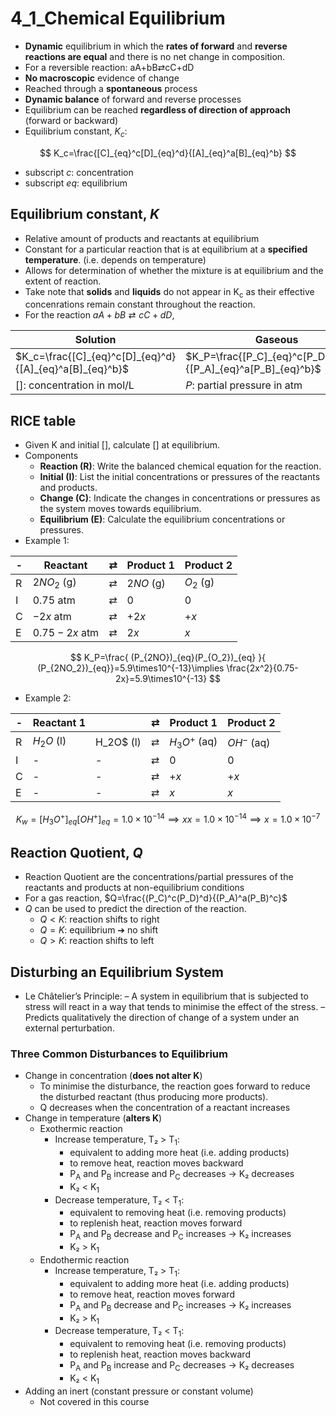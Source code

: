 # 4_1_Chemical Equilibrium

- **Dynamic** equilibrium in which the **rates of forward** and **reverse reactions are equal** and there is no net change in composition.
- For a reversible reaction: aA+bB⇄cC+dD
- **No macroscopic** evidence of change
- Reached through a **spontaneous** process
- **Dynamic balance** of forward and reverse processes
- Equilibrium can be reached **regardless of direction of approach** (forward or backward)
- Equilibrium constant, $K_c$:

$$
K_c=\frac{[C]_{eq}^c[D]_{eq}^d}{[A]_{eq}^a[B]_{eq}^b}
$$

- subscript $c$: concentration
- subscript $eq$: equilibrium

## Equilibrium constant, $K$

- Relative amount of products and reactants at equilibrium
- Constant for a particular reaction that is at equilibrium at a **specified temperature**. (i.e. depends on temperature)
- Allows for determination of whether the mixture is at equilibrium and the extent of reaction.
- Take note that **solids** and **liquids** do not appear in K<sub>c</sub> as their effective concenrations remain constant throughout the reaction.
- For the reaction $aA+bB⇄cC+dD$,

| Solution | Gaseous |
|---|---|
| $K_c=\frac{[C]_{eq}^c[D]_{eq}^d}{[A]_{eq}^a[B]_{eq}^b}$ | $K_P=\frac{[P_C]_{eq}^c[P_D]_{eq}^d}{[P_A]_{eq}^a[P_B]_{eq}^b}$ |
| $[]$: concentration in mol/L | $P$: partial pressure in atm |

## RICE table

- Given K and initial [], calculate [] at equilibrium.
- Components
  - **Reaction (R)**: Write the balanced chemical equation for the reaction.
  - **Initial (I)**: List the initial concentrations or pressures of the reactants and products.
  - **Change (C)**: Indicate the changes in concentrations or pressures as the system moves towards equilibrium.
  - **Equilibrium (E)**: Calculate the equilibrium concentrations or pressures.
- Example 1:

| - | Reactant        | $⇄$ | Product 1 | Product 2 |
|---|-----------------|-----|-----------|-----------|
| R | $2NO_2$ (g)     | $⇄$ | $2NO$ (g) | $O_2$ (g) |
| I | $0.75$ atm      | $⇄$ | 0         | 0         |
| C | $-2x$ atm       | $⇄$ | $+2x$     | $+x$      |
| E | $0.75 - 2x$ atm | $⇄$ | $2x$      | $x$       |

$$
K_P=\frac{ (P_{2NO})_{eq}(P_{O_2})_{eq} }{ (P_{2NO_2})_{eq}}=5.9\times10^{-13}\implies \frac{2x^2}{0.75-2x}=5.9\times10^{-13}
$$

- Example 2:

| - | Reactant 1 |       | $⇄$ | Product 1 | Product 2 |
|---|------------|-----|------|-----------|-----------|
| R | $H_2O$ (l) | H_2O$ (l) | $⇄$ | $H_3O^+$ (aq) | $OH^-$ (aq) |
| I | - | -   | $⇄$ | 0         | 0         |
| C | - | -   | $⇄$ | $+x$     | $+x$      |
| E | - | -  | $⇄$ | $x$      | $x$       |

$$
K_w=[H_3O^+]_{eq}[OH^+]_{eq}=1.0\times10^{-14}\implies xx=1.0\times10^{-14}\implies x=1.0\times10^{-7}
$$

## Reaction Quotient, $Q$

- Reaction Quotient are the concentrations/partial pressures of the reactants and products at non-equilibrium conditions
- For a gas reaction, $Q=\frac{(P_C)^c(P_D)^d}{(P_A)^a(P_B)^c}$
- $Q$ can be used to predict the direction of the reaction.
  - $Q < K$: reaction shifts to right
  - $Q = K$: equilibrium ➔ no shift
  - $Q > K$: reaction shifts to left

## Disturbing an Equilibrium System

- Le Châtelier’s Principle:
  – A system in equilibrium that is subjected to stress will react in a way that tends to minimise the effect of the stress.
  – Predicts qualitatively the direction of change of a system under an external perturbation.

### Three Common Disturbances to Equilibrium

- Change in concentration (**does not alter K**)
  - To minimise the disturbance, the reaction goes forward to reduce the disturbed reactant (thus producing more products).
  - Q decreases when the concentration of a reactant increases
- Change in temperature (**alters K**)
  - Exothermic reaction
    - Increase temperature, T₂ > T<sub>1</sub>:
      - equivalent to adding more heat (i.e. adding products)
      - to remove heat, reaction moves backward
      - P<sub>A</sub> and P<sub>B</sub> increase and P<sub>C</sub> decreases → K₂ decreases
      - K₂ < K<sub>1</sub>
    - Decrease temperature, T₂ < T<sub>1</sub>:
      - equivalent to removing heat (i.e. removing products)
      - to replenish heat, reaction moves forward
      - P<sub>A</sub> and P<sub>B</sub> decrease and P<sub>C</sub> increases → K₂ increases
      - K₂ > K<sub>1</sub>
  - Endothermic reaction
    - Increase temperature, T₂ > T<sub>1</sub>:
      - equivalent to adding more heat (i.e. adding products)
      - to remove heat, reaction moves forward
      - P<sub>A</sub> and P<sub>B</sub> decrease and P<sub>C</sub> increases → K₂ increases
      - K₂ > K<sub>1</sub>
    - Decrease temperature, T₂ < T<sub>1</sub>:
      - equivalent to removing heat (i.e. removing products)
      - to replenish heat, reaction moves backward
      - P<sub>A</sub> and P<sub>B</sub> increase and P<sub>C</sub> decreases → K₂ decreases
      - K₂ < K<sub>1</sub>
- Adding an inert (constant pressure or constant volume)
  - Not covered in this course
